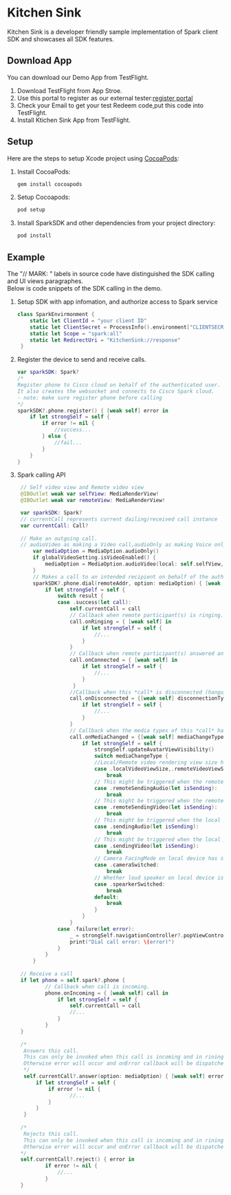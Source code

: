 # Kitchen Sink

Kitchen Sink is a developer friendly sample implementation of Spark client SDK and showcases all SDK features.

## Download App
You can download our Demo App from TestFlight.
1. Download TestFlight from App Stroe.
1. Use this portal to register as our external tester:[register portal](https://ios-beta-user-signup-site.herokuapp.com/?token=MTcHLfVhezEow4VqgWwPTRfcKZPoXCeT)
1. Check your Email to get your test Redeem code,put this code into TestFlight.
1. Install Ktichen Sink App from TestFlight.
## Setup
Here are the steps to setup Xcode project using [CocoaPods](http://cocoapods.org):

1. Install CocoaPods:
    ```bash
    gem install cocoapods
    ```

1. Setup Cocoapods:
    ```bash
    pod setup
    ```

1. Install SparkSDK and other dependencies from your project directory:

    ```bash
    pod install
    ```
## Example
The "// MARK: " labels in source code have distinguished the SDK calling and UI views paragraphes.  
Below is code snippets of the SDK calling in the demo.

1. Setup SDK with app infomation, and authorize access to Spark service
   ```swift
   class SparkEnvirmonment {
       static let ClientId = "your client ID"
       static let ClientSecret = ProcessInfo().environment["CLIENTSECRET"] ?? "your secret"
       static let Scope = "spark:all"
       static let RedirectUri = "KitchenSink://response"
    }
    ```

1. Register the device to send and receive calls.
    ```swift
    var sparkSDK: Spark?
    /*  
    Register phone to Cisco cloud on behalf of the authenticated user.
    It also creates the websocket and connects to Cisco Spark cloud.
    - note: make sure register phone before calling
    */
    sparkSDK?.phone.register() { [weak self] error in
        if let strongSelf = self {
            if error != nil {
                //success...
            } else {
                //fail...
            }
        }
    }
    ```
            
1. Spark calling API
    
   ```swift
    // Self video view and Remote video view
    @IBOutlet weak var selfView: MediaRenderView!
    @IBOutlet weak var remoteView: MediaRenderView!

    var sparkSDK: Spark?
    // currentCall represents current dailing/received call instance
    var currentCall: Call?
    
    // Make an outgoing call.
    // audioVideo as making a Video call,audioOnly as making Voice only call.The default is audio call.
        var mediaOption = MediaOption.audioOnly()
        if globalVideoSetting.isVideoEnabled() {
            mediaOption = MediaOption.audioVideo(local: self.selfView, remote: self.remoteView)
        }
        // Makes a call to an intended recipient on behalf of the authenticated user.
        sparkSDK?.phone.dial(remoteAddr, option: mediaOption) { [weak self] result in
            if let strongSelf = self {
                switch result {
                case .success(let call):
                    self.currentCall = call
                    // Callback when remote participant(s) is ringing.
                    call.onRinging = { [weak self] in
                        if let strongSelf = self {
                            //...
                        }
                    }
                    // Callback when remote participant(s) answered and this *call* is connected.
                    call.onConnected = { [weak self] in
                        if let strongSelf = self {
                            //...
                        }
                     }
                    //Callback when this *call* is disconnected (hangup, cancelled, get declined or other self device pickup the call).
                    call.onDisconnected = {[weak self] disconnectionType in
                        if let strongSelf = self {
                            //...
                        }
                    }
                    // Callback when the media types of this *call* have changed.
                    call.onMediaChanged = {[weak self] mediaChangeType in
                        if let strongSelf = self {
                            strongSelf.updateAvatarViewVisibility()
                            switch mediaChangeType {
                            //Local/Remote video rendering view size has changed
                            case .localVideoViewSize,.remoteVideoViewSize:
                                break
                            // This might be triggered when the remote party muted or unmuted the audio.
                            case .remoteSendingAudio(let isSending):
                                break
                            // This might be triggered when the remote party muted or unmuted the video.
                            case .remoteSendingVideo(let isSending):
                                break
                            // This might be triggered when the local party muted or unmuted the video.
                            case .sendingAudio(let isSending):
                                break
                            // This might be triggered when the local party muted or unmuted the aideo.
                            case .sendingVideo(let isSending):
                                break
                            // Camera FacingMode on local device has switched.
                            case .cameraSwitched:
                                break
                            // Whether loud speaker on local device is on or not has switched.
                            case .spearkerSwitched:
                                break
                            default:
                                break
                            }
                        }
                    }
                case .failure(let error):
                    _ = strongSelf.navigationController?.popViewController(animated: true)
                    print("Dial call error: \(error)")
                }
            }
        }
        
    // Receive a call
    if let phone = self.spark?.phone {
            // Callback when call is incoming.
            phone.onIncoming = { [weak self] call in
                if let strongSelf = self {
                    self.currentCall = call
                    //...
                }
            }
    }
    
    /* 
     Answers this call.
     This can only be invoked when this call is incoming and in rining status.
     Otherwise error will occur and onError callback will be dispatched.
     */
     self.currentCall?.answer(option: mediaOption) { [weak self] error in
         if let strongSelf = self {
             if error != nil {
                    //...
             }
         }
     }
    
    /* 
     Rejects this call. 
     This can only be invoked when this call is incoming and in rining status.
     Otherwise error will occur and onError callback will be dispatched. 
    */
    self.currentCall?.reject() { error in
            if error != nil {
                //...
            }
    }
    ```

